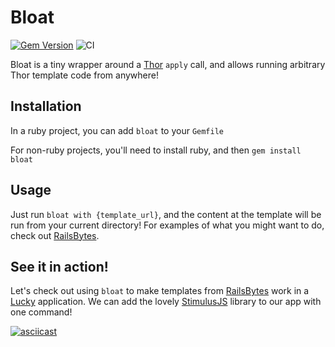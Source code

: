 # Bloat

[![Gem Version](https://badge.fury.io/rb/bloat.svg)](https://badge.fury.io/rb/bloat)
![CI](https://github.com/stephendolan/bloat/workflows/CI/badge.svg)

Bloat is a tiny wrapper around a [Thor](http://whatisthor.com) `apply` call, and allows running arbitrary Thor template code from anywhere!

## Installation

In a ruby project, you can add `bloat` to your `Gemfile`

For non-ruby projects, you'll need to install ruby, and then `gem install bloat`

## Usage

Just run `bloat with {template_url}`, and the content at the template will be run from your current directory! For examples of what you might want to do, check out [RailsBytes](https://railsbytes.org).

## See it in action!

Let's check out using `bloat` to make templates from [RailsBytes](https://railsbytes.org) work in a [Lucky](https://luckyframework.org) application. We can add the lovely [StimulusJS](https://stimulusjs.org) library to our app with one command!

[![asciicast](https://asciinema.org/a/0Uh9XA5iWe1X3RpuriI829y3e.svg)](https://asciinema.org/a/0Uh9XA5iWe1X3RpuriI829y3e)
